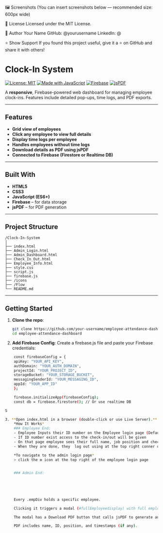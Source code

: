 





🖼️ Screenshots
(You can insert screenshots below — recommended size: 600px wide)

📃 License
Licensed under the MIT License.

👤 Author
Your Name
GitHub: @yourusername
LinkedIn: @

⭐ Show Support
If you found this project useful, give it a ⭐ on GitHub and share it with others!


#  Clock-In System

[![License: MIT](https://img.shields.io/badge/License-MIT-blue.svg)](LICENSE)
[![Made with JavaScript](https://img.shields.io/badge/Made%20with-JavaScript-yellow)](https://developer.mozilla.org/en-US/docs/Web/JavaScript)
[![Firebase](https://img.shields.io/badge/Backend-Firebase-orange)](https://firebase.google.com/)
[![jsPDF](https://img.shields.io/badge/PDF-jsPDF-green)](https://github.com/parallax/jsPDF)

A **responsive**, Firebase-powered web dashboard for managing employee clock-ins. Features include detailed pop-ups, time logs, and PDF exports.

---

##  Features

-  **Grid view of employees**
-  **Click any employee to view full details**
-  **Display time logs per employee**
-  **Handles employees without time logs**
-  **Download details as PDF using jsPDF**
-  **Connected to Firebase (Firestore or Realtime DB)**

---

##  Built With

- **HTML5**  
- **CSS3**  
- **JavaScript (ES6+)**  
- **Firebase** – for data storage  
- **jsPDF** – for PDF generation  

---

## Project Structure

```plaintext
/Clock-In-System
│
├── index.html  
├── Admin_Login.html  
├── Admin_Dashboard.html  
├── Check_In_Out.html
├── Employee_Info.html       
├── style.css          
├── script.js          
├── firebase.js        
├── /icons
├── /Flow              
└── README.md
```
---

## Getting Started

1. **Clone the repo**:
   ```bash
   git clone https://github.com/your-username/employee-attendance-dashboard.git
   cd employee-attendance-dashboard

2. **Add Firebase Config**:
Create a firebase.js file and paste your Firebase credentials:
``` bash
    const firebaseConfig = {
    apiKey: "YOUR_API_KEY",
    authDomain: "YOUR_AUTH_DOMAIN",
    projectId: "YOUR_PROJECT_ID",
    storageBucket: "YOUR_STORAGE_BUCKET",
    messagingSenderId: "YOUR_MESSAGING_ID",
    appId: "YOUR_APP_ID"
    };

    firebase.initializeApp(firebaseConfig);
    const db = firebase.firestore(); // Or use realtime DB

S

3. **Open index.html in a browser (double-click or use Live Server).**
    *How It Works*
    ### Employee End: 
    - Employee Inputs their ID number on the Employee login page (Default page)
    - If ID number exist access to the check-in/out will be given
    - On that page employee sees their full name, job position and check-in/out history(if any), and check-in/out buttons. 
    - When they are done, they  log out using at the top right conner of the page. 

    *To navigate to the admin login page*
    > click the ⚙ icon at the top right of the employee login page

        
    ### Admin End:
    
    
        


    Every .empDiv holds a specific employee.

    Clicking it triggers a modal (#fullEmployeedisplay) with full employee data.

    The modal has a Download PDF button that calls jsPDF to generate and download details.

    PDF includes name, ID, position, and timestamps (if any).